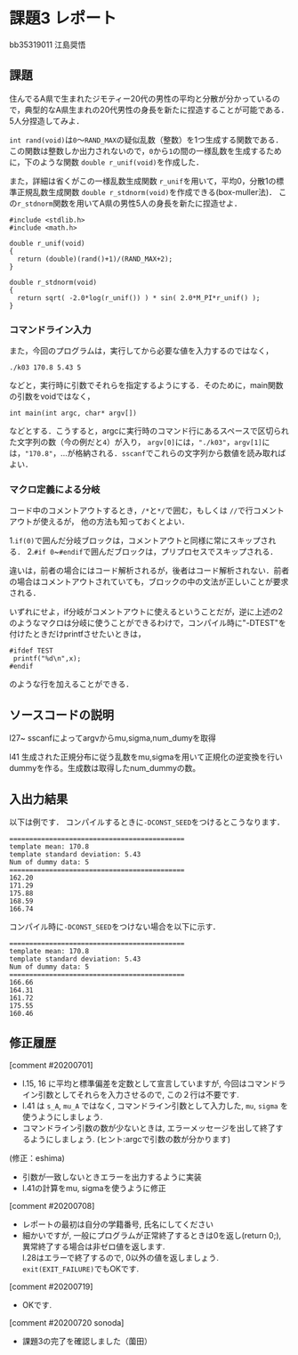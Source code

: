 # 課題3 レポート

bb35319011  江島奨悟

## 課題

住んでるA県で生まれたジモティー20代の男性の平均と分散が分かっているので，典型的なA県生まれの20代男性の身長を新たに捏造することが可能である．5人分捏造してみよ．

`int rand(void)`は`0`〜`RAND_MAX`の疑似乱数（整数）を1つ生成する関数である．この関数は整数しか出力されないので，`0`から`1`の間の一様乱数を生成するために，下のような関数 `double r_unif(void)`を作成した．

また，詳細は省くがこの一様乱数生成関数 `r_unif`を用いて，平均0，分散1の標準正規乱数生成関数 `double r_stdnorm(void)`を作成できる(box-muller法)．
この`r_stdnorm`関数を用いてA県の男性5人の身長を新たに捏造せよ．


  ```{c}
  #include <stdlib.h>
  #include <math.h>

  double r_unif(void)
  {
    return (double)(rand()+1)/(RAND_MAX+2);
  }
  
  double r_stdnorm(void)
  {  
    return sqrt( -2.0*log(r_unif()) ) * sin( 2.0*M_PI*r_unif() );
  } 
  ```

### コマンドライン入力

また，今回のプログラムは，実行してから必要な値を入力するのではなく，

```
./k03 170.8 5.43 5
```

などと，実行時に引数でそれらを指定するようにする．そのために，main関数の引数をvoidではなく，

```
int main(int argc, char* argv[])
```

などとする．こうすると，argcに実行時のコマンド行にあるスペースで区切られた文字列の数（今の例だと`4`）が入り，
`argv[0]`には，`"./k03"`，`argv[1]`には，`"170.8"`，...が格納される．`sscanf`でこれらの文字列から数値を読み取ればよい．

### マクロ定義による分岐

コード中のコメントアウトするとき，`/*`と`*/`で囲む，もしくは `//`で行コメントアウトが使えるが，
他の方法も知っておくとよい．

1.`if(0)`で囲んだ分岐ブロックは，コメントアウトと同様に常にスキップされる．
2.`#if 0`~`#endif`で囲んだブロックは，プリプロセスでスキップされる．

違いは，前者の場合にはコード解析されるが，後者はコード解析されない．前者の場合はコメントアウトされていても，ブロックの中の文法が正しいことが要求される．

いずれにせよ，if分岐がコメントアウトに使えるということだが，逆に上述の2のようなマクロは分岐に使うことができるわけで，コンパイル時に"-DTEST"を付けたときだけprintfさせたいときは，

```
#ifdef TEST
 printf("%d\n",x);
#endif
```

のような行を加えることができる．


## ソースコードの説明
l27~
  sscanfによってargvからmu,sigma,num_dumyを取得

l41
  生成された正規分布に従う乱数をmu,sigmaを用いて正規化の逆変換を行いdummyを作る。生成数は取得したnum_dummyの数。

## 入出力結果

以下は例です． コンパイルするときに`-DCONST_SEED`をつけるとこうなります．

```
============================================
template mean: 170.8
template standard deviation: 5.43
Num of dummy data: 5
============================================
162.20
171.29
175.88
168.59
166.74
```

コンパイル時に`-DCONST_SEED`をつけない場合を以下に示す．
```
============================================
template mean: 170.8
template standard deviation: 5.43
Num of dummy data: 5
============================================
166.66
164.31
161.72
175.55
160.46
```

## 修正履歴
[comment #20200701]
- l.15, 16 に平均と標準偏差を定数として宣言していますが, 今回はコマンドライン引数としてそれらを入力させるので, この２行は不要です. 
- l.41 は `s_A`, `mu_A` ではなく, コマンドライン引数として入力した, `mu`, `sigma` を使うようにしましょう.
- コマンドライン引数の数が少ないときは, エラーメッセージを出して終了するようにしましょう. (ヒント:argcで引数の数が分かります)

(修正：eshima)
- 引数が一致しないときエラーを出力するように実装
- l.41の計算をmu, sigmaを使うように修正


[comment #20200708]
- レポートの最初は自分の学籍番号, 氏名にしてください
- 細かいですが, 一般にプログラムが正常終了するときは0を返し(return 0;), 異常終了する場合は非ゼロ値を返します.  
l.28はエラーで終了するので, 0以外の値を返しましょう.  
`exit(EXIT_FAILURE)`でもOKです. 


[comment #20200719]
- OKです. 

[comment #20200720 sonoda]
- 課題3の完了を確認しました（薗田）
